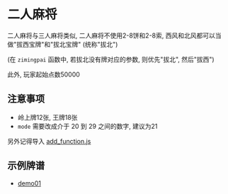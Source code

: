 # 二人麻将

二人麻将与三人麻将类似, 二人麻将不使用2-8饼和2-8索, 西风和北风都可以当做"拔西宝牌"和"拔北宝牌" (统称"拔北")

(在 `zimingpai` 函数中, 若拔北没有牌对应的参数, 则优先"拔北", 然后"拔西")

此外, 玩家起始点数50000

## 注意事项

- 岭上牌12张, 王牌18张
- `mode` 需要改成介于 20 到 29 之间的数字, 建议为21

另外记得导入 [add_function.js](../../../add_function.js)

## 示例牌谱

- [demo01](demo01.js)
